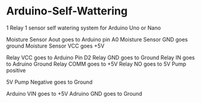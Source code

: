 # Arduino-Self-Wattering
1 Relay 1 sensor self watering system for Arduino Uno or Nano

Moisture Sensor Aout goes to Arduino pin A0
Moisture Sensor GND goes ground
Moisture Sensor VCC goes +5V

Relay VCC goes to Arduino Pin D2
Relay GND goes to Ground
Relay IN goes to Adruino Ground
Relay COMM goes to +5V
Relay NO goes to 5V Pump positive

5V Pump Negative goes to Ground

Arduino VIN goes to +5V
Adruino GND goes to Ground
